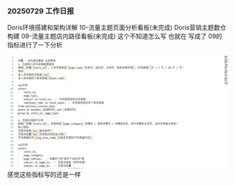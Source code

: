 ### 20250729 工作日报

Doris环境搭建和架构详解 10-流量主题页面分析看板(未完成)
Doris营销主题数仓构建 09-流量主题店内路径看板(未完成)
这个不知道怎么写 也就在 写成了 09的指标进行了一下分析

![img.png](img.png)
感觉这些指标写的还是一样
